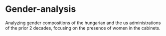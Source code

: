 # Gender-analysis
Analyzing gender compositions of the hungarian and the us administrations of the prior 2 decades, focusing on the presence of women in the cabinets.
